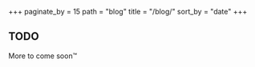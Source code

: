 +++
paginate_by = 15
path = "blog"
title = "/blog/"
sort_by = "date"
+++

## TODO

More to come soon™

